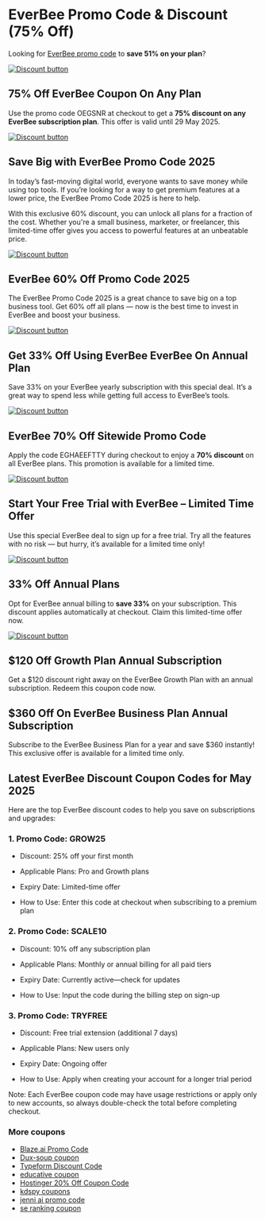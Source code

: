 # EverBee Promo Code & Discount (75% Off)

Looking for [EverBee promo code](https://www.everbee.io/?via=salman) to **save 51% on your plan**?

[![Discount button](https://github.com/user-attachments/assets/1e2ea46a-b0bb-4a26-aa1a-9ca4562712ad)](https://www.everbee.io/?via=salman)

## 75% Off EverBee Coupon On Any Plan

Use the promo code OEGSNR at checkout to get a **75% discount on any EverBee subscription plan**. This offer is valid until 29 May 2025.

[![Discount button](https://github.com/user-attachments/assets/1e2ea46a-b0bb-4a26-aa1a-9ca4562712ad)](https://www.everbee.io/?via=salman)

## Save Big with EverBee Promo Code 2025

In today’s fast-moving digital world, everyone wants to save money while using top tools. If you’re looking for a way to get premium features at a lower price, the EverBee Promo Code 2025 is here to help.

With this exclusive 60% discount, you can unlock all plans for a fraction of the cost. Whether you're a small business, marketer, or freelancer, this limited-time offer gives you access to powerful features at an unbeatable price.

[![Discount button](https://github.com/user-attachments/assets/1e2ea46a-b0bb-4a26-aa1a-9ca4562712ad)](https://www.everbee.io/?via=salman)

## EverBee 60% Off Promo Code 2025

The EverBee Promo Code 2025 is a great chance to save big on a top business tool. Get 60% off all plans — now is the best time to invest in EverBee and boost your business.

[![Discount button](https://github.com/user-attachments/assets/1e2ea46a-b0bb-4a26-aa1a-9ca4562712ad)](https://www.everbee.io/?via=salman)

## Get 33% Off Using EverBee EverBee On Annual Plan

Save 33% on your EverBee yearly subscription with this special deal. It’s a great way to spend less while getting full access to EverBee’s tools.

[![Discount button](https://github.com/user-attachments/assets/1e2ea46a-b0bb-4a26-aa1a-9ca4562712ad)](https://www.everbee.io/?via=salman)

## EverBee 70% Off Sitewide Promo Code

Apply the code EGHAEEFTTY during checkout to enjoy a **70% discount** on all EverBee plans. This promotion is available for a limited time.

[![Discount button](https://github.com/user-attachments/assets/1e2ea46a-b0bb-4a26-aa1a-9ca4562712ad)](https://www.everbee.io/?via=salman)

## Start Your Free Trial with EverBee – Limited Time Offer

Use this special EverBee deal to sign up for a free trial. Try all the features with no risk — but hurry, it’s available for a limited time only!

[![Discount button](https://github.com/user-attachments/assets/1e2ea46a-b0bb-4a26-aa1a-9ca4562712ad)](https://www.everbee.io/?via=salman)

## 33% Off Annual Plans

Opt for EverBee annual billing to **save 33%** on your subscription. This discount applies automatically at checkout. Claim this limited-time offer now.

[![Discount button](https://github.com/user-attachments/assets/1e2ea46a-b0bb-4a26-aa1a-9ca4562712ad)](https://www.everbee.io/?via=salman)

## $120 Off Growth Plan Annual Subscription

Get a $120 discount right away on the EverBee Growth Plan with an annual subscription. Redeem this coupon code now.

## $360 Off On EverBee Business Plan Annual Subscription

Subscribe to the EverBee Business Plan for a year and save $360 instantly! This exclusive offer is available for a limited time only.

## Latest EverBee Discount Coupon Codes for May 2025

Here are the top EverBee discount codes to help you save on subscriptions and upgrades:

### 1. Promo Code: GROW25

* Discount: 25% off your first month

* Applicable Plans: Pro and Growth plans

* Expiry Date: Limited-time offer

* How to Use: Enter this code at checkout when subscribing to a premium plan

### 2. Promo Code: SCALE10

* Discount: 10% off any subscription plan

* Applicable Plans: Monthly or annual billing for all paid tiers

* Expiry Date: Currently active—check for updates

* How to Use: Input the code during the billing step on sign-up

### 3. Promo Code: TRYFREE

* Discount: Free trial extension (additional 7 days)

* Applicable Plans: New users only

* Expiry Date: Ongoing offer

* How to Use: Apply when creating your account for a longer trial period

Note: Each EverBee coupon code may have usage restrictions or apply only to new accounts, so always double-check the total before completing checkout.

### More coupons

* [Blaze.ai Promo Code](https://github.com/williamssw/Blaze/)
* [Dux-soup coupon](https://github.com/williamssw/Dux/)
* [Typeform Discount Code](https://github.com/pauld34rf/Typeform/)
* [educative coupon](https://github.com/pauld34rf/Educative/)
* [Hostinger 20% Off Coupon Code](https://github.com/pauld34rf/Hostinger/)
* [kdspy coupons](https://github.com/williamssw/kdspy)
* [jenni ai promo code](https://github.com/SERankingCoupon/Jenni/)
* [se ranking coupon](https://github.com/SERankingCoupon/discount/)
